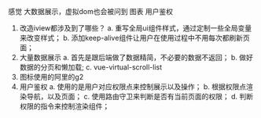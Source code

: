 感觉 大数据展示，虚拟dom也会被问到
图表
用户鉴权

1. 改造iview都涉及到了哪些？
 a. 重写全局ui组件样式，通过定制一些全局变量来改变样式；
 b. 添加keep-alive组件让用户在使用过程中不用每次都刷新页面；
2. 大量数据展示
 a. 首先是跟后端做了数据精简，不必要的数据不返回；
 b. 做好数据的分页和懒加载;
 c. vue-virtual-scroll-list 
3. 图标使用的阿里的g2
4. 用户鉴权
 a. 使用的是用户对应权限点来控制展示以及操作；
 b. 根据权限点渲染导航，以及页面；
 c. 使用路由守卫来判断是否有当前页面的权限；
 d. 判断权限的指令来控制渲染组件；